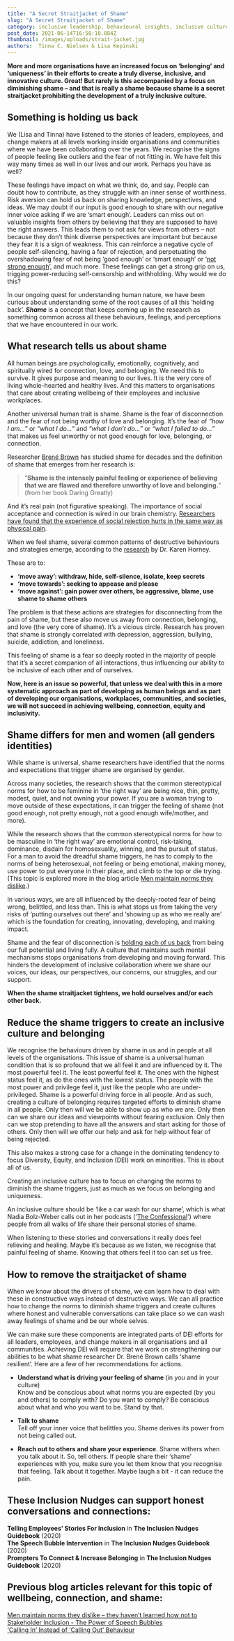 ```yaml
---
title: "A Secret Straitjacket of Shame"
slug: "A Secret Straitjacket of Shame"
category: inclusive leadership, behavioural insights, inclusive culture, wellbeing, belonging
post_date: 2021-06-14T16:50:10.884Z
thumbnail: /images/uploads/strait-jacket.jpg
authors:  Tinna C. Nielsen & Lisa Kepinski
---
```


**More and more organisations have an increased focus on ‘belonging’ and ‘uniqueness’ in their efforts to create a truly diverse, inclusive, and innovative culture. Great! But rarely is this accompanied by a focus on diminishing shame – and that is really a shame because shame is a secret straitjacket prohibiting the development of a truly inclusive culture.**

## Something is holding us back

We (Lisa and Tinna) have listened to the stories of leaders, employees, and change makers at all levels working inside organisations and communities where we have been collaborating over the years. We recognise the signs of people feeling like outliers and the fear of not fitting in. We have felt this way many times as well in our lives and our work.  Perhaps you have as well?

These feelings have impact on what we think, do, and say. People can doubt how to contribute, as they struggle with an inner sense of worthiness. Risk aversion can hold us back on sharing knowledge, perspectives, and ideas. We may doubt if our input is good enough to share with our negative inner voice asking if we are ‘smart enough’.  Leaders can miss out on valuable insights from others by believing that they are supposed to have the right answers. This leads them to not ask for views from others – not because they don’t think diverse perspectives are important but because they fear it is a sign of weakness. This can reinforce a negative cycle of people self-silencing, having a fear of rejection, and perpetuating the overshadowing fear of not being ‘good enough’ or ‘smart enough’ or ‘[not strong enough](/blog/allies/men-maintain-norms-they-dislike)’, and much more. These feelings can get a strong grip on us, trigging power-reducing self-censorship and withholding. Why would we do this?

In our ongoing quest for understanding human nature, we have been curious about understanding some of the root causes of all this ‘holding back’. ***Shame*** is a concept that keeps coming up in the research as something common across all these behaviours, feelings, and perceptions that we have encountered in our work. 

## What research tells us about shame

All human beings are psychologically, emotionally, cognitively, and spiritually wired for connection, love, and belonging. We need this to survive. It gives purpose and meaning to our lives. It is the very core of living whole-hearted and healthy lives. And this matters to organisations that care about creating wellbeing of their employees and inclusive workplaces. 

Another universal human trait is shame. Shame is the fear of disconnection and the fear of not being worthy of love and belonging.  It’s the fear of *“how I am…”* or *“what I do…”* and *“what I don’t do…”* or *“what I failed to do…”* that makes us feel unworthy or not good enough for love, belonging, or connection. 

Researcher [Brené Brown](https://brenebrown.com/) has studied shame for decades and the definition of shame that emerges from her research is:

> “**Shame is the intensely painful feeling or experience of believing
 that we are flawed and therefore unworthy of love and belonging.**”\
(from her book Daring Greatly)

And it’s real pain (not figurative speaking). The importance of social acceptance and connection is wired in our brain chemistry. [Researchers have found that the experience of social rejection hurts in the same way as physical pain](https://www.pnas.org/content/pnas/108/15/6270.full.pdf). 

When we feel shame, several common patterns of destructive behaviours and strategies emerge, according to the [research](https://psycnet.apa.org/record/1951-02718-000) by Dr. Karen Horney. 

These are to:

- **‘move away’: withdraw, hide, self-silence, isolate, keep secrets**
- **‘move towards’: seeking to appease and please**
- **‘move against’: gain power over others, be aggressive, blame, use shame to shame others**


The problem is that these actions are strategies for disconnecting from the pain of shame, but these also move us away from connection, belonging, and love (the very core of shame). It’s a vicious circle. Research has proven that shame is strongly correlated with depression, aggression, bullying, suicide, addiction, and loneliness. 

This feeling of shame is a fear so deeply rooted in the majority of people that it’s a secret companion of all interactions, thus influencing our ability to be inclusive of each other and of ourselves. 

**Now, here is an issue so powerful, that unless we deal with this in a more systematic approach 
as part of developing as human beings and as part of developing our organisations, workplaces, communities, and societies, we will not succeed in achieving wellbeing, connection, equity and inclusivity.**

## Shame differs for men and women (all genders identities)

While shame is universal, shame researchers have identified that the norms and expectations that trigger shame are organised by gender. 

Across many societies, the research shows that the common stereotypical norms for how to be feminine in ‘the right way’ are being nice, thin, pretty, modest, quiet, and not owning your power. If you are a woman trying to move outside of these expectations, it can trigger the feeling of shame (not good enough, not pretty enough, not a good enough wife/mother, and more). 

While the research shows that the common stereotypical norms for how to be masculine in ‘the right way’ are emotional control, risk-taking, dominance, disdain for homosexuality, winning, and the pursuit of status. For a man to avoid the dreadful shame triggers, he has to comply to the norms of being heterosexual, not feeling or being emotional, making money, use power to put everyone in their place, and climb to the top or die trying. 
(This topic is explored more in the blog article [Men maintain norms they dislike](/blog/allies/men-maintain-norms-they-dislike).)

In various ways, we are all influenced by the deeply-rooted fear of being wrong, belittled, and less than. This is what stops us from taking the very risks of ‘putting ourselves out there’ and ‘showing up as who we really are’ which is the foundation for creating, innovating, developing, and making impact. 

Shame and the fear of disconnection is [holding each of us back](/blog/allies/men-maintain-norms-they-dislike) from being our full potential and living fully. A culture that maintains such mental mechanisms stops organisations from developing and moving forward. This hinders the development of inclusive collaboration where we share our voices, our ideas, our perspectives, our concerns, our struggles, and our support. 

**When the shame straitjacket tightens, we hold ourselves and/or each other back.**

## Reduce the shame triggers to create an inclusive culture and belonging

We recognise the behaviours driven by shame in us and in people at all levels of the organisations. This issue of shame is a universal human condition that is so profound that we all feel it and are influenced by it. The most powerful feel it. The least powerful feel it. The ones with the highest status feel it, as do the ones with the lowest status. The people with the most power and privilege feel it, just like the people who are under-privileged. Shame is a powerful driving force in all people. And as such, creating a culture of belonging requires targeted efforts to diminish shame in all people. Only then will we be able to show up as who we are. Only then can we share our ideas and viewpoints without fearing exclusion. Only then can we stop pretending to have all the answers and start asking for those of others. Only then will we offer our help and ask for help without fear of being rejected.

This also makes a strong case for a change in the dominating tendency to focus Diversity, Equity, and Inclusion (DEI) work on minorities. This is about all of us. 

Creating an inclusive culture has to focus on changing the norms to diminish the shame triggers, 
just as much as we focus on belonging and uniqueness.

An inclusive culture should be ‘like a car wash for our shame’, which is what Nadia Bolz-Weber calls out in her podcasts ('[The Confessional](https://podcasts.apple.com/dk/podcast/the-confessional-with-nadia-bolz-weber/id1502171248?l=da&i=1000520314904)') where people from all walks of life share their personal stories of shame. 

When listening to these stories and conversations it really does feel relieving and healing. Maybe it’s because as we listen, we recognise that painful feeling of shame. Knowing that others feel it too can set us free. 

## How to remove the straitjacket of shame

When we know about the drivers of shame, we can learn how to deal with these in constructive ways instead of destructive ways. We can all practice how to change the norms to diminish shame triggers and create cultures where honest and vulnerable conversations can take place so we can wash away feelings of shame and be our whole selves.

We can make sure these components are integrated parts of DEI efforts for all leaders, employees, and change makers in all organisations and all communities. Achieving DEI will require that we work on strengthening our abilities to be what shame researcher Dr. Brené Brown calls ‘shame resilient’. Here are a few of her recommendations for actions. 

- **Understand what is driving your feeling of shame** (in you and in your culture) \
Know and be conscious about what norms you are expected (by you and others) to comply with? Do you want to comply? Be conscious about what and who you want to be. Stand by that. 

- **Talk to shame** \
Tell off your inner voice that belittles you. Shame derives its power from not being called out.  

- **Reach out to others and share your experience**. 
Shame withers when you talk about it. So, tell others.  If people share their ‘shame’ experiences with you, make sure you let them know that you recognise that feeling. Talk about it together. Maybe laugh a bit - it can reduce the pain. 

## These Inclusion Nudges can support honest conversations and connections:
 
**Telling Employees’ Stories For Inclusion** in **The Inclusion Nudges Guidebook** (2020)\
**The Speech Bubble Intervention** in **The Inclusion Nudges Guidebook** (2020)\
**Prompters To Connect & Increase Belonging** in **The Inclusion Nudges Guidebook** (2020)

## Previous blog articles relevant for this topic of wellbeing, connection, and shame:

[Men maintain norms they dislike – they haven’t learned how not to](/blog/allies/men-maintain-norms-they-dislike)\
[Stakeholder Inclusion - The Power of Speech Bubbles](/blog/inclusive-co-creation/power-of-speech-bubbles)\
[‘Calling In’ Instead of ‘Calling Out’ Behaviour](/blog/inclusive-culture/calling-in-calling-out)
